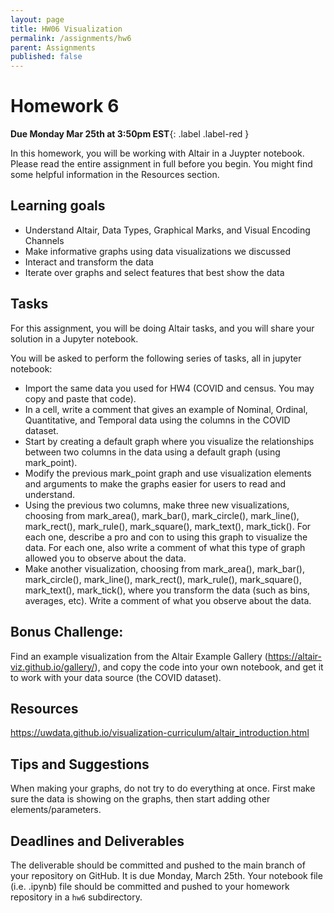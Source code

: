```yaml
---
layout: page
title: HW06 Visualization
permalink: /assignments/hw6
parent: Assignments
published: false
---
```


# Homework 6

**Due Monday Mar 25th at 3:50pm EST**{: .label .label-red } 

In this homework, you will be working with Altair in a Juypter notebook. 
Please read the entire assignment in full before you begin. You might find some helpful information in the Resources section.

## Learning goals
- Understand Altair, Data Types, Graphical Marks, and Visual Encoding Channels
- Make informative graphs using data visualizations we discussed
- Interact and transform the data
- Iterate over graphs and select features that best show the data

## Tasks
For this assignment, you will be doing Altair tasks, and you will share your solution in a Jupyter notebook.

You will be asked to perform the following series of tasks, all in jupyter notebook:
- Import the same data you used for HW4 (COVID and census.  You may copy and paste that code).
- In a cell, write a comment that gives an example of Nominal, Ordinal, Quantitative, and Temporal data using the columns in the COVID dataset.
- Start by creating a default graph where you visualize the relationships between two columns in the data using a default graph (using mark_point).
- Modify the previous mark_point graph and use visualization elements and arguments to make the graphs easier for users to read and understand.
- Using the previous two columns, make three new visualizations, choosing from mark_area(), mark_bar(), mark_circle(), mark_line(), mark_rect(), mark_rule(), mark_square(), mark_text(), mark_tick().  For each one, describe a pro and con to using this graph to visualize the data.  For each one, also write a comment of what this type of graph allowed you to observe about the data.
- Make another visualization, choosing from mark_area(), mark_bar(), mark_circle(), mark_line(), mark_rect(), mark_rule(), mark_square(), mark_text(), mark_tick(), where you transform the data (such as bins, averages, etc).  Write a comment of what you observe about the data.

## Bonus Challenge:
Find an example visualization from the Altair Example Gallery (<https://altair-viz.github.io/gallery/>), and copy the code into your own notebook, and get it to work with your data source (the COVID dataset).

## Resources
<https://uwdata.github.io/visualization-curriculum/altair_introduction.html>

## Tips and Suggestions
When making your graphs, do not try to do everything at once.  First make sure the data is showing on the graphs, then start adding other elements/parameters.

## Deadlines and Deliverables
The deliverable should be committed and pushed to the main branch of your repository on GitHub. It is due Monday, March 25th.  Your notebook file (i.e. .ipynb) file should be committed and pushed to your homework repository in a `hw6` subdirectory.
